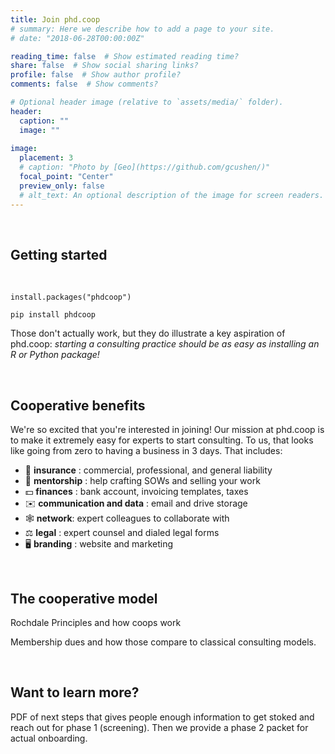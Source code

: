 ```yaml
---
title: Join phd.coop
# summary: Here we describe how to add a page to your site.
# date: "2018-06-28T00:00:00Z"

reading_time: false  # Show estimated reading time?
share: false  # Show social sharing links?
profile: false  # Show author profile?
comments: false  # Show comments?

# Optional header image (relative to `assets/media/` folder).
header: 
  caption: ""
  image: ""
  
image:
  placement: 3
  # caption: "Photo by [Geo](https://github.com/gcushen/)"
  focal_point: "Center"
  preview_only: false
  # alt_text: An optional description of the image for screen readers.
---
```


<br>  

## Getting started

<br>  

```
install.packages("phdcoop")

pip install phdcoop
```


Those don't actually work, but they do illustrate a key aspiration of phd.coop: _starting a consulting practice should be as easy as installing an R or Python package!_

<br>  

## Cooperative benefits

We're so excited that you're interested in joining! Our mission at phd.coop is to make it extremely easy for experts to start consulting. To us, that looks like going from zero to having a business in 3 days. That includes:

- 📝 __insurance__ : commercial, professional, and general liability  
- 🙋 __mentorship__ : help crafting SOWs and selling your work  
- 💵 __finances__ : bank account, invoicing templates, taxes  
- ✉️ __communication and data__ : email and drive storage  
- 🕸️ __network__: expert colleagues to collaborate with
- ⚖️ __legal__ : expert counsel and dialed legal forms       
- 🖥️ __branding__ : website and marketing   


<br>  

## The cooperative model

Rochdale Principles and how coops work

Membership dues and how those compare to classical consulting models. 

<br>  

## Want to learn more?

PDF of next steps that gives people enough information to get stoked and reach out for phase 1 (screening). Then we provide a phase 2 packet for actual onboarding. 
